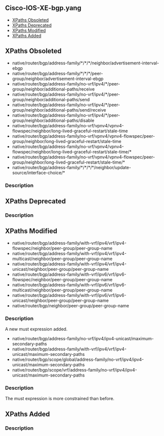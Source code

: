 ## Cisco-IOS-XE-bgp.yang


- [XPaths Obsoleted](#xpaths-obsoleted)
- [XPaths Deprecated](#xpaths-deprecated)
- [XPaths Modified](#xpaths-modified)
- [XPaths Added](#xpaths-added)

## XPaths Obsoleted

- native/router/bgp/address-family/\*/\*/\*/neighbor/advertisement-interval-ebgp
- native/router/bgp/address-family/\*/\*/\*/peer-group/neighbor/advertisement-interval-ebgp
- native/router/bgp/address-family/no-vrf/ipv4/\*/peer-group/neighbor/additional-paths/receive
- native/router/bgp/address-family/no-vrf/ipv4/\*/peer-group/neighbor/additional-paths/send
- native/router/bgp/address-family/no-vrf/ipv4/\*/peer-group/neighbor/additional-paths/send/receive
- native/router/bgp/address-family/no-vrf/ipv4/\*/peer-group/neighbor/additional-paths/disable
- native/router/bgp/address-family/no-vrf/vpnv4/vpnv4-flowspec/neighbor/long-lived-graceful-restart/stale-time
- native/router/bgp/address-family/no-vrf/vpnv4/vpnv4-flowspec/peer-group/neighbor/long-lived-graceful-restart/stale-time
- native/router/bgp/address-family/no-vrf/vpnv4/vpnv4-flowspec/neighbor/long-lived-graceful-restart/stale-time/\*
- native/router/bgp/address-family/no-vrf/vpnv4/vpnv4-flowspec/peer-group/neighbor/long-lived-graceful-restart/stale-time/\*
- native/router/bgp/address-family/\*/\*/\*/\*/neighbor/update-source/interface-choice/\*

### Description

## XPaths Deprecated

### Description

## XPaths Modified

- native/router/bgp/address-family/with-vrf/ipv4/vrf/ipv4-flowspec/neighbor/peer-group/peer-group-name
- native/router/bgp/address-family/with-vrf/ipv4/vrf/ipv4-multicast/neighbor/peer-group/peer-group-name
- native/router/bgp/address-family/with-vrf/ipv4/vrf/ipv4-unicast/neighbor/peer-group/peer-group-name
- native/router/bgp/address-family/with-vrf/ipv6/vrf/ipv6-flowspec/neighbor/peer-group/peer-group-name
- native/router/bgp/address-family/with-vrf/ipv6/vrf/ipv6-multicast/neighbor/peer-group/peer-group-name
- native/router/bgp/address-family/with-vrf/ipv6/vrf/ipv6-unicast/neighbor/peer-group/peer-group-name
- native/router/bgp/neighbor/peer-group/peer-group-name

### Description

A new must expression added.

- native/router/bgp/address-family/no-vrf/ipv4/ipv4-unicast/maximum-secondary-paths
- native/router/bgp/address-family/with-vrf/ipv4/vrf/ipv4-unicast/maximum-secondary-paths
- native/router/bgp/scope/global/address-family/no-vrf/ipv4/ipv4-unicast/maximum-secondary-paths
- native/router/bgp/scope/vrf/address-family/no-vrf/ipv4/ipv4-unicast/maximum-secondary-paths

### Description

The must expression is more constrained than before.

## XPaths Added

### Description
